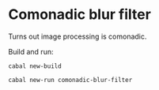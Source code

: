 # Comonadic blur filter

Turns out image processing is comonadic.

Build and run:

```
cabal new-build

cabal new-run comonadic-blur-filter
```

